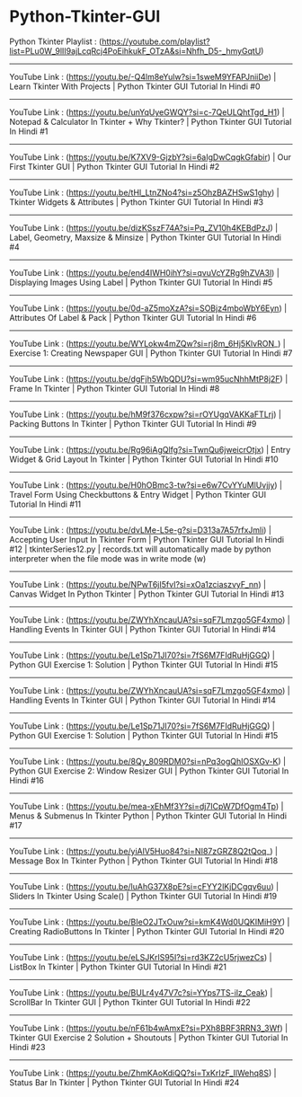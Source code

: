 # Python-Tkinter-GUI  
Python Tkinter Playlist : (https://youtube.com/playlist?list=PLu0W_9lII9ajLcqRcj4PoEihkukF_OTzA&si=Nhfh_D5-_hmyGqtU) 
___________________________________________________________________________________________________________________________________________
YouTube Link : (https://youtu.be/-Q4lm8eYulw?si=1sweM9YFAPJniiDe) | Learn Tkinter With Projects | Python Tkinter GUI Tutorial In Hindi #0
_____________________________________________________________________________________________________________________________________________________________
YouTube Link : (https://youtu.be/unYqUyeGWQY?si=c-7QeULQhtTgd_H1) | Notepad & Calculator In Tkinter + Why Tkinter? | Python Tkinter GUI Tutorial In Hindi #1
_____________________________________________________________________________________________________________________________________________________________
YouTube Link : (https://youtu.be/K7XV9-GjzbY?si=6aIgDwCqgkGfabir) | Our First Tkinter GUI | Python Tkinter GUI Tutorial In Hindi #2
_____________________________________________________________________________________________________________________________________________________________
YouTube Link : (https://youtu.be/tHI_LtnZNo4?si=z5OhzBAZHSwS1ghy) | Tkinter Widgets & Attributes | Python Tkinter GUI Tutorial In Hindi #3
_____________________________________________________________________________________________________________________________________________________________
YouTube Link : (https://youtu.be/dizKSszF74A?si=Pq_ZV10h4KEBdPzJ) | Label, Geometry, Maxsize & Minsize | Python Tkinter GUI Tutorial In Hindi #4
_____________________________________________________________________________________________________________________________________________________________
YouTube Link : (https://youtu.be/end4IWH0ihY?si=qvuVcYZRg9hZVA3l) | Displaying Images Using Label | Python Tkinter GUI Tutorial In Hindi #5
_______________________________________________________________________________________________________________________________________________
YouTube Link : (https://youtu.be/0d-aZ5moXzA?si=SOBjz4mboWbY6Eyn) | Attributes Of Label & Pack | Python Tkinter GUI Tutorial In Hindi #6
_______________________________________________________________________________________________________________________________________________
YouTube Link : (https://youtu.be/WYLokw4mZQw?si=rj8m_6Hj5KlvRON_) | Exercise 1: Creating Newspaper GUI | Python Tkinter GUI Tutorial In Hindi #7
_______________________________________________________________________________________________________________________________________________
YouTube Link : (https://youtu.be/dgFjh5WbQDU?si=wm95ucNhhMtP8j2F) | Frame In Tkinter | Python Tkinter GUI Tutorial In Hindi #8
_______________________________________________________________________________________________________________________________________________
YouTube Link : (https://youtu.be/hM9f376cxpw?si=rOYUgqVAKKaFTLrj) | Packing Buttons In Tkinter | Python Tkinter GUI Tutorial In Hindi #9
______________________________________________________________________________________________________________________________________________________
YouTube Link : (https://youtu.be/Rg96iAgQlfg?si=TwnQu6jweicrOtjx) | Entry Widget & Grid Layout In Tkinter | Python Tkinter GUI Tutorial In Hindi #10
_____________________________________________________________________________________________________________________________________________________________
YouTube Link : (https://youtu.be/H0hOBmc3-tw?si=e6w7CvYYuMlUvjjy) | Travel Form Using Checkbuttons & Entry Widget | Python Tkinter GUI Tutorial In Hindi #11
_________________________________________________________________________________________________________________________________________________________________________________________________________________
YouTube Link : (https://youtu.be/dvLMe-L5e-g?si=D313a7A57rfxJmli) | Accepting User Input In Tkinter Form | Python Tkinter GUI Tutorial In Hindi #12 | tkinterSeries12.py | records.txt will automatically made by python interpreter when the file mode was in write mode (w)
_________________________________________________________________________________________________________________________________________________________________________________________________________________
YouTube Link : (https://youtu.be/NPwT6jI5fvI?si=xOa1zciaszvyF_nn) | Canvas Widget In Python Tkinter | Python Tkinter GUI Tutorial In Hindi #13
________________________________________________________________________________________________________________________________________________________
YouTube Link : (https://youtu.be/ZWYhXncauUA?si=sqF7Lmzgo5GF4xmo) | Handling Events In Tkinter GUI | Python Tkinter GUI Tutorial In Hindi #14
________________________________________________________________________________________________________________________________________________________
YouTube Link : (https://youtu.be/Le1Sp71JI70?si=7fS6M7FIdRuHjGGQ) | Python GUI Exercise 1: Solution | Python Tkinter GUI Tutorial In Hindi #15
________________________________________________________________________________________________________________________________________________________
YouTube Link : (https://youtu.be/ZWYhXncauUA?si=sqF7Lmzgo5GF4xmo) | Handling Events In Tkinter GUI | Python Tkinter GUI Tutorial In Hindi #14
________________________________________________________________________________________________________________________________________________________
YouTube Link : (https://youtu.be/Le1Sp71JI70?si=7fS6M7FIdRuHjGGQ) | Python GUI Exercise 1: Solution | Python Tkinter GUI Tutorial In Hindi #15
________________________________________________________________________________________________________________________________________________________
YouTube Link : (https://youtu.be/8Qy_809RDM0?si=nPq3ogQhIOSXGv-K) | Python GUI Exercise 2: Window Resizer GUI | Python Tkinter GUI Tutorial In Hindi #16
________________________________________________________________________________________________________________________________________________________
YouTube Link : (https://youtu.be/mea-xEhMf3Y?si=dj7ICpW7DfOgm4Tp) | Menus & Submenus In Tkinter Python | Python Tkinter GUI Tutorial In Hindi #17
________________________________________________________________________________________________________________________________________________________
YouTube Link : (https://youtu.be/yiAlV5Huo84?si=NI87zGRZ8Q2tQoq_) | Message Box In Tkinter Python | Python Tkinter GUI Tutorial In Hindi #18
________________________________________________________________________________________________________________________________________________________
YouTube Link : (https://youtu.be/luAhG37X8pE?si=cFYY2lKjDCgqv6uu) | Sliders In Tkinter Using Scale() | Python Tkinter GUI Tutorial In Hindi #19
________________________________________________________________________________________________________________________________________________________
YouTube Link : (https://youtu.be/BIeO2JTxOuw?si=kmK4Wd0UQKIMiH9Y) | Creating RadioButtons In Tkinter | Python Tkinter GUI Tutorial In Hindi #20
________________________________________________________________________________________________________________________________________________________
YouTube Link : (https://youtu.be/eLSJKrlS95I?si=rd3KZ2cU5rjwezCs) | ListBox In Tkinter | Python Tkinter GUI Tutorial In Hindi #21
________________________________________________________________________________________________________________________________________________________
YouTube Link : (https://youtu.be/BULr4y47V7c?si=YYps7TS-ilz_Ceak) | ScrollBar In Tkinter GUI | Python Tkinter GUI Tutorial In Hindi #22
___________________________________________________________________________________________________________________________________________________________
YouTube Link : (https://youtu.be/nF61b4wAmxE?si=PXh8BRF3RRN3_3Wf) | Tkinter GUI Exercise 2 Solution + Shoutouts | Python Tkinter GUI Tutorial In Hindi #23
___________________________________________________________________________________________________________________________________________________________
YouTube Link : (https://youtu.be/ZhmKAoKdiQQ?si=TxKrIzF_IlWehq8S) | Status Bar In Tkinter | Python Tkinter GUI Tutorial In Hindi #24
